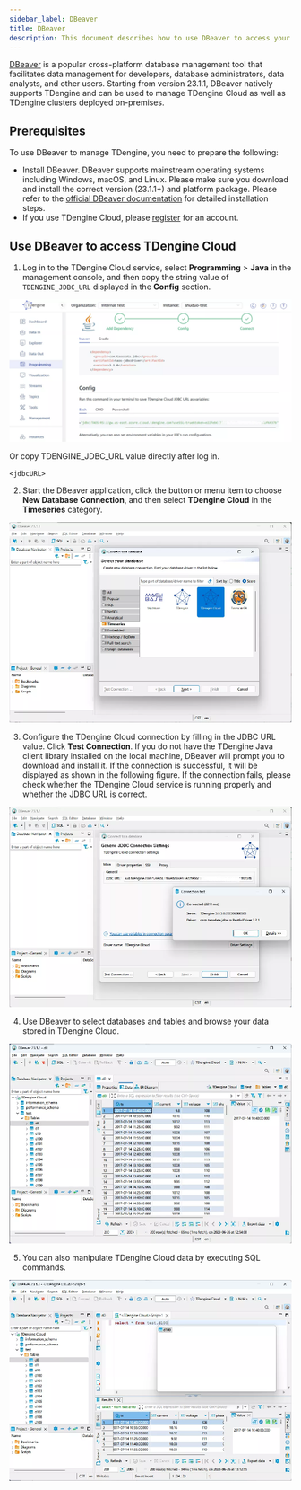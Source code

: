 ```yaml
---
sidebar_label: DBeaver
title: DBeaver
description: This document describes how to use DBeaver to access your data stored in TDengine Cloud.
---
```


[DBeaver](https://dbeaver.io/) is a popular cross-platform database management tool that facilitates data management for developers, database administrators, data analysts, and other users. Starting from version 23.1.1, DBeaver natively supports TDengine and can be used to manage TDengine Cloud as well as TDengine clusters deployed on-premises.

## Prerequisites

To use DBeaver to manage TDengine, you need to prepare the following:

- Install DBeaver. DBeaver supports mainstream operating systems including Windows, macOS, and Linux. Please make sure you download and install the correct version (23.1.1+) and platform package. Please refer to the [official DBeaver documentation](https://github.com/dbeaver/dbeaver/wiki/Installation) for detailed installation steps.
- If you use TDengine Cloud, please [register](https://cloud.tdengine.com/) for an account.

## Use DBeaver to access TDengine Cloud

1. Log in to the TDengine Cloud service, select **Programming** > **Java** in the management console, and then copy the string value of `TDENGINE_JDBC_URL` displayed in the **Config** section.

 ![Copy JDBC URL from TDengine Cloud](./dbeaver/tdengine-cloud-jdbc-dsn-en.webp)

Or copy TDENGINE_JDBC_URL value directly after log in.

```
<jdbcURL>
```

2. Start the DBeaver application, click the button or menu item to choose **New Database Connection**, and then select **TDengine Cloud** in the **Timeseries** category.

 ![Connect TDengine Cloud with DBeaver](./dbeaver/dbeaver-connect-tdengine-cloud-en.webp)

3. Configure the TDengine Cloud connection by filling in the JDBC URL value. Click **Test Connection**. If you do not have the TDengine Java client library installed on the local machine, DBeaver will prompt you to download and install it. If the connection is successful, it will be displayed as shown in the following figure. If the connection fails, please check whether the TDengine Cloud service is running properly and whether the JDBC URL is correct.

 ![Configure the TDengine Cloud connection](./dbeaver/dbeaver-connect-tdengine-cloud-test-en.webp)

4. Use DBeaver to select databases and tables and browse your data stored in TDengine Cloud.

 ![Browse TDengine Cloud data with DBeaver](./dbeaver/dbeaver-browse-data-cloud-en.webp)

5. You can also manipulate TDengine Cloud data by executing SQL commands.

 ![Use SQL commands to manipulate TDengine Cloud data in DBeaver](./dbeaver/dbeaver-sql-execution-cloud-en.webp)
